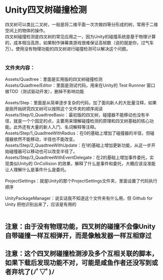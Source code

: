 # Unity四叉树碰撞检测</br>
四叉树可以类比二叉树，一般是将二维平面一次次做四等分形成的树，常用于二维空间上的物体的操作。</br>
四叉树碰撞检测是四叉树的常见应用之一，因为Unity的碰撞系统是基于物理计算的，成本相当高昂，如果制作弹幕类游戏很难保证高帧数（说的就是你，过气车万）。使用没有物理功能的四叉树进行碰撞检测可以解决这个问题。</br>
</br>
### 文件夹内容：
Assets/Quadtree：里面是实用版的四叉树碰撞检测</br>
Assets/Quadtree/Editor：里面是测试代码，用来在Unity的 Test Runnner 窗口做TDD（测试驱动开发），删掉不影响功能</br>
</br>
Assets/Step：里面是从简单逐步复杂的代码，加了面向新人的大批量注释，如果是刚开始研究四叉树可以按照这个文件夹的顺序阅读</br>
Assets/Step/0_QuadtreeBasic：最初版的四叉树，碰撞器不能移动也没有半径，就是一个个固定的点，主要用来理解碰撞检测的原理和四叉树基础的核心功能。此外还有大量的新人入门、名词解释等注释。</br>
Assets/Step/1_QuadtreeWithRadius：在0的基础上增加了碰撞器的半径，但碰撞器依然不能移动，半径也不能改变。</br>
Assets/Step/2_QuadtreeWithUpdate：在1的基础上增加更新功能，从这一步开始碰撞器可以移动也可以改变半径了。</br>
Assets/Step/3_QuadtreeWithEventDelegate：在2的基础上增加事件委托，实现类似Unity的 OnCollision 的效果，解释了什么是事件和委托，大概应该没准能让人理解什么是事件什么是委托。</br>
</br>
ProjectSettings：就是Unity的那个ProjectSettings文件夹，里面设置了代码执行顺序</br>
</br>
UnityPackageManager：说实话我不知道这个文件夹有什么用，但 Github for Unity 把他识别出来了，应该是有用的</br>
</br>
## 注意：由于没有物理功能，四叉树的碰撞不会像Unity自带碰撞一样互相弹开，而是像触发器一样互相穿过
## 注意：这个四叉树碰撞检测涉及多个互相关联的脚本，如果下载后发现功能不对，可能是咸鱼作者还没写到或者弃坑了(ﾉﾟ▽ﾟ)ﾉ
